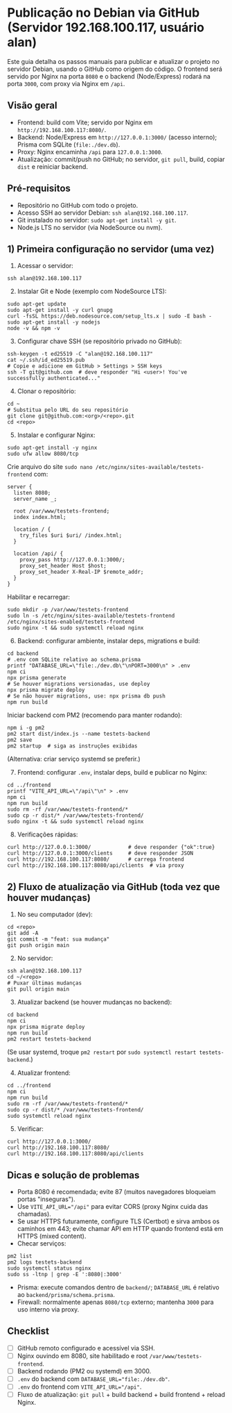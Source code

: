 # Publicação no Debian via GitHub (Servidor 192.168.100.117, usuário alan)

Este guia detalha os passos manuais para publicar e atualizar o projeto no servidor Debian, usando o GitHub como origem do código. O frontend será servido por Nginx na porta `8080` e o backend (Node/Express) rodará na porta `3000`, com proxy via Nginx em `/api`.

## Visão geral
- Frontend: build com Vite; servido por Nginx em `http://192.168.100.117:8080/`.
- Backend: Node/Express em `http://127.0.0.1:3000/` (acesso interno); Prisma com SQLite (`file:./dev.db`).
- Proxy: Nginx encaminha `/api` para `127.0.0.1:3000`.
- Atualização: commit/push no GitHub; no servidor, `git pull`, build, copiar `dist` e reiniciar backend.

## Pré-requisitos
- Repositório no GitHub com todo o projeto.
- Acesso SSH ao servidor Debian: `ssh alan@192.168.100.117`.
- Git instalado no servidor: `sudo apt-get install -y git`.
- Node.js LTS no servidor (via NodeSource ou nvm).

## 1) Primeira configuração no servidor (uma vez)

1. Acessar o servidor:
```
ssh alan@192.168.100.117
```

2. Instalar Git e Node (exemplo com NodeSource LTS):
```
sudo apt-get update
sudo apt-get install -y curl gnupg
curl -fsSL https://deb.nodesource.com/setup_lts.x | sudo -E bash -
sudo apt-get install -y nodejs
node -v && npm -v
```

3. Configurar chave SSH (se repositório privado no GitHub):
```
ssh-keygen -t ed25519 -C "alan@192.168.100.117"
cat ~/.ssh/id_ed25519.pub
# Copie e adicione em GitHub > Settings > SSH keys
ssh -T git@github.com  # deve responder "Hi <user>! You've successfully authenticated..."
```

4. Clonar o repositório:
```
cd ~
# Substitua pelo URL do seu repositório
git clone git@github.com:<org>/<repo>.git
cd <repo>
```

5. Instalar e configurar Nginx:
```
sudo apt-get install -y nginx
sudo ufw allow 8080/tcp
```
Crie arquivo do site `sudo nano /etc/nginx/sites-available/testets-frontend` com:
```
server {
  listen 8080;
  server_name _;

  root /var/www/testets-frontend;
  index index.html;

  location / {
    try_files $uri $uri/ /index.html;
  }

  location /api/ {
    proxy_pass http://127.0.0.1:3000/;
    proxy_set_header Host $host;
    proxy_set_header X-Real-IP $remote_addr;
  }
}
```
Habilitar e recarregar:
```
sudo mkdir -p /var/www/testets-frontend
sudo ln -s /etc/nginx/sites-available/testets-frontend /etc/nginx/sites-enabled/testets-frontend
sudo nginx -t && sudo systemctl reload nginx
```

6. Backend: configurar ambiente, instalar deps, migrations e build:
```
cd backend
# .env com SQLite relativo ao schema.prisma
printf "DATABASE_URL=\"file:./dev.db\"\nPORT=3000\n" > .env
npm ci
npx prisma generate
# Se houver migrations versionadas, use deploy
npx prisma migrate deploy
# Se não houver migrations, use: npx prisma db push
npm run build
```
Iniciar backend com PM2 (recomendo para manter rodando):
```
npm i -g pm2
pm2 start dist/index.js --name testets-backend
pm2 save
pm2 startup  # siga as instruções exibidas
```
(Alternativa: criar serviço systemd se preferir.)

7. Frontend: configurar `.env`, instalar deps, build e publicar no Nginx:
```
cd ../frontend
printf "VITE_API_URL=\"/api\"\n" > .env
npm ci
npm run build
sudo rm -rf /var/www/testets-frontend/*
sudo cp -r dist/* /var/www/testets-frontend/
sudo nginx -t && sudo systemctl reload nginx
```

8. Verificações rápidas:
```
curl http://127.0.0.1:3000/            # deve responder {"ok":true}
curl http://127.0.0.1:3000/clients     # deve responder JSON
curl http://192.168.100.117:8080/      # carrega frontend
curl http://192.168.100.117:8080/api/clients  # via proxy
```

## 2) Fluxo de atualização via GitHub (toda vez que houver mudanças)

1. No seu computador (dev):
```
cd <repo>
git add -A
git commit -m "feat: sua mudança"
git push origin main
```

2. No servidor:
```
ssh alan@192.168.100.117
cd ~/<repo>
# Puxar últimas mudanças
git pull origin main
```

3. Atualizar backend (se houver mudanças no backend):
```
cd backend
npm ci
npx prisma migrate deploy
npm run build
pm2 restart testets-backend
```
(Se usar systemd, troque `pm2 restart` por `sudo systemctl restart testets-backend`.)

4. Atualizar frontend:
```
cd ../frontend
npm ci
npm run build
sudo rm -rf /var/www/testets-frontend/*
sudo cp -r dist/* /var/www/testets-frontend/
sudo systemctl reload nginx
```

5. Verificar:
```
curl http://127.0.0.1:3000/
curl http://192.168.100.117:8080/
curl http://192.168.100.117:8080/api/clients
```

## Dicas e solução de problemas
- Porta 8080 é recomendada; evite 87 (muitos navegadores bloqueiam portas "inseguras").
- Use `VITE_API_URL="/api"` para evitar CORS (proxy Nginx cuida das chamadas).
- Se usar HTTPS futuramente, configure TLS (Certbot) e sirva ambos os caminhos em 443; evite chamar API em HTTP quando frontend está em HTTPS (mixed content).
- Checar serviços:
```
pm2 list
pm2 logs testets-backend
sudo systemctl status nginx
sudo ss -ltnp | grep -E ':8080|:3000'
```
- Prisma: execute comandos dentro de `backend/`; `DATABASE_URL` é relativo ao `backend/prisma/schema.prisma`.
- Firewall: normalmente apenas `8080/tcp` externo; mantenha `3000` para uso interno via proxy.

## Checklist
- [ ] GitHub remoto configurado e acessível via SSH.
- [ ] Nginx ouvindo em 8080, site habilitado e root `/var/www/testets-frontend`.
- [ ] Backend rodando (PM2 ou systemd) em 3000.
- [ ] `.env` do backend com `DATABASE_URL="file:./dev.db"`.
- [ ] `.env` do frontend com `VITE_API_URL="/api"`.
- [ ] Fluxo de atualização: `git pull` + build backend + build frontend + reload Nginx.